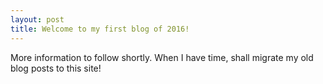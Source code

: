 ```yaml
---
layout: post
title: Welcome to my first blog of 2016!
---
```


More information to follow shortly. When I have time, shall migrate my old blog posts to this site!

